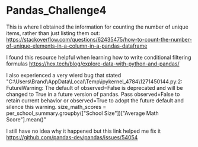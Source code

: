 # Pandas_Challenge4

This is where I obtained the information for counting the number of unique items, rather than just listing them out: https://stackoverflow.com/questions/62435475/how-to-count-the-number-of-unique-elements-in-a-column-in-a-pandas-dataframe 

I found this resource helpful when learning how to write conditional filtering formulas
https://hex.tech/blog/explore-data-with-python-and-pandas/


I also experienced a very wierd bug that stated 
"C:\Users\Brand\AppData\Local\Temp\ipykernel_4784\1271450144.py:2: FutureWarning: The default of observed=False is deprecated and will be changed to True in a future version of pandas. Pass observed=False to retain current behavior or observed=True to adopt the future default and silence this warning.
  size_math_scores = per_school_summary.groupby(["School Size"])["Average Math Score"].mean()"

  I still have no idea why it happened but this link helped me fix it
  https://github.com/pandas-dev/pandas/issues/54054

  